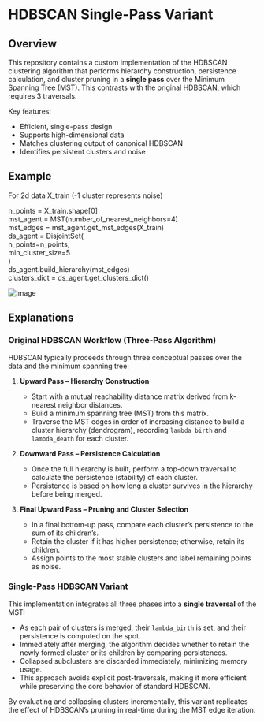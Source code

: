 # HDBSCAN Single-Pass Variant

## Overview

This repository contains a custom implementation of the HDBSCAN clustering algorithm that performs hierarchy construction, persistence calculation, and cluster pruning in a **single pass** over the Minimum Spanning Tree (MST). This contrasts with the original HDBSCAN, which requires 3 traversals.

Key features:
* Efficient, single-pass design
* Supports high-dimensional data
* Matches clustering output of canonical HDBSCAN
* Identifies persistent clusters and noise

## Example
For 2d data X_train  (-1 cluster represents noise)

n_points = X_train.shape[0]  
mst_agent = MST(number_of_nearest_neighbors=4)  
mst_edges = mst_agent.get_mst_edges(X_train)  
ds_agent = DisjointSet(  
    n_points=n_points,  
    min_cluster_size=5  
)  
ds_agent.build_hierarchy(mst_edges)  
clusters_dict = ds_agent.get_clusters_dict()  

![image](https://github.com/user-attachments/assets/f401b8fc-02c1-41d0-8e03-ef76ecf27076)




## Explanations

### Original HDBSCAN Workflow (Three-Pass Algorithm)

HDBSCAN typically proceeds through three conceptual passes over the data and the minimum spanning tree:

1. **Upward Pass – Hierarchy Construction**

   * Start with a mutual reachability distance matrix derived from k-nearest neighbor distances.
   * Build a minimum spanning tree (MST) from this matrix.
   * Traverse the MST edges in order of increasing distance to build a cluster hierarchy (dendrogram), recording `lambda_birth` and `lambda_death` for each cluster.

2. **Downward Pass – Persistence Calculation**

   * Once the full hierarchy is built, perform a top-down traversal to calculate the persistence (stability) of each cluster.
   * Persistence is based on how long a cluster survives in the hierarchy before being merged.

3. **Final Upward Pass – Pruning and Cluster Selection**

   * In a final bottom-up pass, compare each cluster’s persistence to the sum of its children’s.
   * Retain the cluster if it has higher persistence; otherwise, retain its children.
   * Assign points to the most stable clusters and label remaining points as noise.

### Single-Pass HDBSCAN Variant

This implementation integrates all three phases into a **single traversal** of the MST:

* As each pair of clusters is merged, their `lambda_birth` is set, and their persistence is computed on the spot.
* Immediately after merging, the algorithm decides whether to retain the newly formed cluster or its children by comparing persistences.
* Collapsed subclusters are discarded immediately, minimizing memory usage.
* This approach avoids explicit post-traversals, making it more efficient while preserving the core behavior of standard HDBSCAN.

By evaluating and collapsing clusters incrementally, this variant replicates the effect of HDBSCAN’s pruning in real-time during the MST edge iteration.

